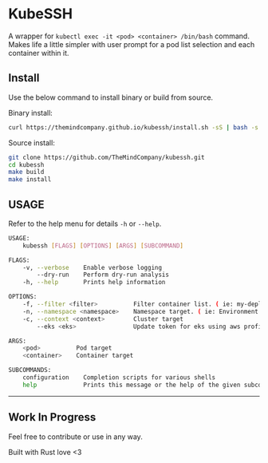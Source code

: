 # KubeSSH

A wrapper for `kubectl exec -it <pod> <container> /bin/bash` command.  Makes life a little simpler with user prompt for a pod list selection and each container within it.

## Install

Use the below command to install binary or build from source.

Binary install:  

```bash
curl https://themindcompany.github.io/kubessh/install.sh -sS | bash -s
```

Source install:

```bash
git clone https://github.com/TheMindCompany/kubessh.git
cd kubessh
make build
make install
```

## USAGE

Refer to the help menu for details `-h` or `--help`.

```bash
USAGE:
    kubessh [FLAGS] [OPTIONS] [ARGS] [SUBCOMMAND]

FLAGS:
    -v, --verbose    Enable verbose logging
        --dry-run    Perform dry-run analysis
    -h, --help       Prints help information

OPTIONS:
    -f, --filter <filter>          Filter container list. ( ie: my-deployment-name )
    -n, --namespace <namespace>    Namespace target. ( ie: Environment )
    -c, --context <context>        Cluster target
        --eks <eks>                Update token for eks using aws profile

ARGS:
    <pod>          Pod target
    <container>    Container target

SUBCOMMANDS:
    configuration    Completion scripts for various shells
    help             Prints this message or the help of the given subcommand(s)
```


---

## Work In Progress
Feel free to contribute or use in any way.

Built with Rust love <3
